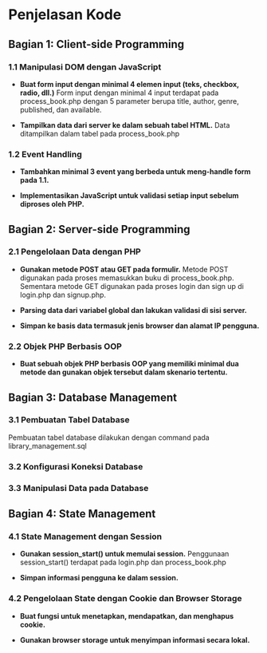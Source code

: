 # Penjelasan Kode
## Bagian 1: Client-side Programming
### 1.1 Manipulasi DOM dengan JavaScript
- **Buat form input dengan minimal 4 elemen input (teks, checkbox, radio, dll.)**
Form input dengan minimal 4 input terdapat pada process_book.php dengan 5 parameter berupa title, author, genre, published, dan available.

- **Tampilkan data dari server ke dalam sebuah tabel HTML.**
Data ditampilkan dalam tabel pada process_book.php

### 1.2 Event Handling
- **Tambahkan minimal 3 event yang berbeda untuk meng-handle form pada 1.1.**

- **Implementasikan JavaScript untuk validasi setiap input sebelum diproses oleh PHP.**


## Bagian 2: Server-side Programming
### 2.1 Pengelolaan Data dengan PHP
- **Gunakan metode POST atau GET pada formulir.**
Metode POST digunakan pada proses memasukkan buku di process_book.php. Sementara metode GET digunakan pada proses login dan sign up di login.php dan signup.php.

- **Parsing data dari variabel global dan lakukan validasi di sisi server.**

- **Simpan ke basis data termasuk jenis browser dan alamat IP pengguna.**

### 2.2 Objek PHP Berbasis OOP
- **Buat sebuah objek PHP berbasis OOP yang memiliki minimal dua metode dan gunakan objek tersebut dalam skenario tertentu.**

## Bagian 3: Database Management
### 3.1 Pembuatan Tabel Database
Pembuatan tabel database dilakukan dengan command pada library_management.sql
### 3.2 Konfigurasi Koneksi Database

### 3.3 Manipulasi Data pada Database

## Bagian 4: State Management
### 4.1 State Management dengan Session
- **Gunakan session_start() untuk memulai session.**
Penggunaan session_start() terdapat pada login.php dan process_book.php

- **Simpan informasi pengguna ke dalam session.**


### 4.2 Pengelolaan State dengan Cookie dan Browser Storage
- **Buat fungsi untuk menetapkan, mendapatkan, dan menghapus cookie.**

- **Gunakan browser storage untuk menyimpan informasi secara lokal.**

